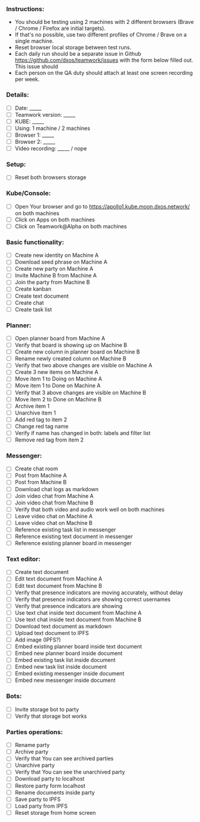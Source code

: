 ### Instructions:
* You should be testing using 2 machines with 2 different browsers (Brave / Chrome / Firefox are initial targets).
* If that's no possible, use two different profiles of Chrome / Brave on a single machine.
* Reset browser local storage between test runs.
* Each daily run should be a separate issue in Github https://github.com/dxos/teamwork/issues with the form below filled out. This issue should
* Each person on the QA duty should attach at least one screen recording per week.

### Details:
- [ ] Date: _____
- [ ] Teamwork version: _____
- [ ] KUBE: _____
- [ ] Using: 1 machine / 2 machines
- [ ] Browser 1: _____
- [ ] Browser 2: _____
- [ ] Video recording: _____ / nope

### Setup:
- [ ] Reset both browsers storage

### Kube/Console:
- [ ] Open Your browser and go to https://apollo1.kube.moon.dxos.network/ on both machines 
- [ ] Click on Apps on both machines
- [ ] Click on Teamwork@Alpha on both machines

### Basic functionality:
- [ ] Create new identity on Machine A
- [ ] Download seed phrase on Machine A
- [ ] Create new party on Machine A
- [ ] Invite Machine B from Machine A
- [ ] Join the party from Machine B
- [ ] Create kanban
- [ ] Create text document
- [ ] Create chat
- [ ] Create task list

### Planner:
- [ ] Open planner board from Machine A
- [ ] Verify that board is showing up on Machine B
- [ ] Create new column in planner board on Machine B
- [ ] Rename newly created column on Machine B
- [ ] Verify that two above changes are visible on Machine A
- [ ] Create 3 new items on Machine A
- [ ] Move item 1 to Doing on Machine A
- [ ] Move item 1 to Done on Machine A
- [ ] Verify that 3 above changes are visible on Machine B
- [ ] Move item 2 to Done on Machine B
- [ ] Archive item 1
- [ ] Unarchive item 1
- [ ] Add red tag to item 2
- [ ] Change red tag name
- [ ] Verify if name has changed in both: labels and filter list
- [ ] Remove red tag from item 2

### Messenger:
- [ ] Create chat room
- [ ] Post from Machine A
- [ ] Post from Machine B
- [ ] Download chat logs as markdown
- [ ] Join video chat from Machine A
- [ ] Join video chat from Machine B
- [ ] Verify that both video and audio work well on both machines
- [ ] Leave video chat on Machine A
- [ ] Leave video chat on Machine B
- [ ] Reference existing task list in messenger
- [ ] Reference existing text document in messenger
- [ ] Reference existing planner board in messenger

### Text editor:
- [ ] Create text document
- [ ] Edit text document from Machine A
- [ ] Edit text document from Machine B
- [ ] Verify that presence indicators are moving accurately, without delay
- [ ] Verify that presence indicators are showing correct usernames 
- [ ] Verify that presence indicators are showing 
- [ ] Use text chat inside text document from Machine A
- [ ] Use text chat inside text document from Machine B
- [ ] Download text document as markdown
- [ ] Upload text document to IPFS
- [ ] Add image (IPFS?)
- [ ] Embed existing planner board inside text document
- [ ] Embed new planner board inside document
- [ ] Embed existing task list inside document
- [ ] Embed new task list inside document 
- [ ] Embed existing messenger inside document
- [ ] Embed new messenger inside document

### Bots:
- [ ] Invite storage bot to party
- [ ] Verify that storage bot works

### Parties operations:
- [ ] Rename party
- [ ] Archive party
- [ ] Verify that You can see archived parties
- [ ] Unarchive party
- [ ] Verify that You can see the unarchived party
- [ ] Download party to localhost
- [ ] Restore party form localhost
- [ ] Rename documents inside party
- [ ] Save party to IPFS
- [ ] Load party from IPFS
- [ ] Reset storage from home screen
